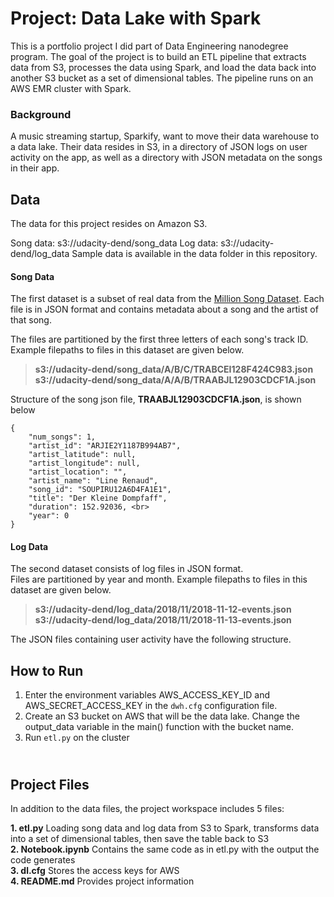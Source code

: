# Project: Data Lake with Spark
This is a portfolio project I did part of Data Engineering nanodegree program. The goal of the project is to build an ETL pipeline that extracts data from S3, processes the data using Spark, and load the data back into another S3 bucket as a set of dimensional tables. The pipeline runs on an AWS EMR cluster with Spark.

### Background
A music streaming startup, Sparkify, want to move their data warehouse to a data lake. Their data resides in S3, in a directory of JSON logs on user activity on the app, as well as a directory with JSON metadata on the songs in their app.


## Data

The data for this project resides on Amazon S3.

Song data: s3://udacity-dend/song_data
Log data: s3://udacity-dend/log_data
Sample data is available in the data folder in this repository.

#### Song Data

The first dataset is a subset of real data from the [Million Song Dataset](http://millionsongdataset.com/).
Each file is in JSON format and contains metadata about a song and the artist of that song. 

The files are partitioned by the first three letters of each song's track ID. <br>
Example filepaths to files in this dataset are given below.

>**s3://udacity-dend/song_data/A/B/C/TRABCEI128F424C983.json**<br>
>**s3://udacity-dend/song_data/A/A/B/TRAABJL12903CDCF1A.json**

Structure of the song json file, **TRAABJL12903CDCF1A.json**, is shown below<br>
```
{
    "num_songs": 1, 
    "artist_id": "ARJIE2Y1187B994AB7", 
    "artist_latitude": null, 
    "artist_longitude": null, 
    "artist_location": "", 
    "artist_name": "Line Renaud", 
    "song_id": "SOUPIRU12A6D4FA1E1", 
    "title": "Der Kleine Dompfaff", 
    "duration": 152.92036, <br>
    "year": 0    
}
```
#### Log Data

The second dataset consists of log files in JSON format. <br>
Files are partitioned by year and month. Example filepaths to files in this dataset are given below.

>**s3://udacity-dend/log_data/2018/11/2018-11-12-events.json**<br>
>**s3://udacity-dend/log_data/2018/11/2018-11-13-events.json**

The JSON files containing user activity have the following structure.


## How to Run
1. Enter the environment variables AWS_ACCESS_KEY_ID and AWS_SECRET_ACCESS_KEY in the ```dwh.cfg``` configuration file.
2. Create an S3 bucket on AWS that will be the data lake. Change the output_data variable in the main() function with the bucket name.
3. Run ```etl.py``` on the cluster

## <br>Project Files

In addition to the data files, the project workspace includes 5 files:

**1. etl.py**                    Loading song data and log data from S3 to Spark, transforms data into a set of dimensional tables, then save the table back to S3 <br>
**2. Notebook.ipynb**            Contains the same code as in etl.py with the output the code generates <br>
**3. dl.cfg**                    Stores the access keys for AWS<br>
**4. README.md**                 Provides project information<br>
